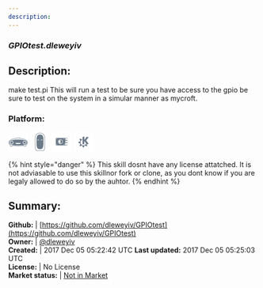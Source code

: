 ```yaml
---
description: 
---
```


### _GPIOtest.dleweyiv_  
## Description:  
make test.pi
This will run a test to be sure you have access to the gpio be sure to test on the system in a simular manner as mycroft.  
### Platform:  
 ![Mark I](../.gitbook/assets/mark-1-icon.png)  ![Mark II](../.gitbook/assets/mark-2-icon.png)  ![Picroft](../.gitbook/assets/picroft-icon.png)  ![plasmoid](../.gitbook/assets/kde.png)   
  
{% hint style="danger" %}
This skill dosnt have any license attatched. It is not adviasable to use this skillnor fork or clone, as you dont know if you are legaly allowed to do so by the auhtor.
{% endhint %}
  
## Summary:  
**Github:** | [https://github.com/dleweyiv/GPIOtest](https://github.com/dleweyiv/GPIOtest)  
**Owner:** | [@dleweyiv](https://github.com/dleweyiv)  
**Created:** | 2017 Dec 05 05:22:42 UTC  **Last updated:** 2017 Dec 05 05:25:03 UTC  
**License:** | No License  
**Market status:** | [Not in Market](https://market.mycroft.ai/skill/)  
